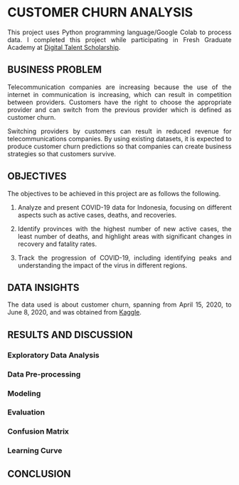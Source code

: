 # CUSTOMER CHURN ANALYSIS
<p align="justify">
  This project uses Python programming language/Google Colab to process data. I completed this project while participating in Fresh Graduate Academy at <a href="https://www.linkedin.com/in/indahsh/details/education/968984033/multiple-media-viewer/?profileId=ACoAADQ0K_IBB-BflJ1wnBkU3Z47qF6xVW9xyvI&treasuryMediaId=1714306461924">Digital Talent Scholarship</a>.
</p>

## BUSINESS PROBLEM
<p align="justify">
  Telecommunication companies are increasing because the use of the internet in communication is increasing, which can result in competition between providers. Customers have the right to choose the appropriate provider and can switch from the previous provider which is defined as customer churn. 
</p>

<p align="justify">
  Switching providers by customers can result in reduced revenue for telecommunications companies. By using existing datasets, it is expected to produce customer churn predictions so that companies can create business strategies so that customers survive.
</p>

## OBJECTIVES
The objectives to be achieved in this project are as follows the following.
1. <p align="justify">Analyze and present COVID-19 data for Indonesia, focusing on different aspects such as active cases, deaths, and recoveries.</p>
2. <p align="justify">Identify provinces with the highest number of new active cases, the least number of deaths, and highlight areas with significant changes in recovery and fatality rates.</p>
3. <p align="justify">Track the progression of COVID-19, including identifying peaks and understanding the impact of the virus in different regions.</p>

## DATA INSIGHTS
<p align="justify">
  The data used is about customer churn, spanning from April 15, 2020, to June 8, 2020, and was obtained from <a href="https://www.kaggle.com/c/customer-churn-prediction-2020/overview">Kaggle</a>.
</p>

## RESULTS AND DISCUSSION
### Exploratory Data Analysis
### Data Pre-processing
### Modeling
### Evaluation
### Confusion Matrix
### Learning Curve

## CONCLUSION
